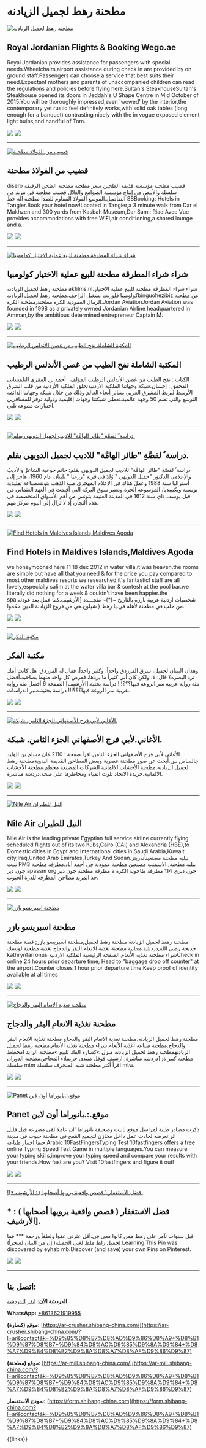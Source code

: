 # مطحنة رهط لجميل الزيادنه

<a href="https://swt.shibang-china.com/?n=lxq&l=ar&img&k=%D9%85%D8%B7%D8%AD%D9%86%D8%A9+%D8%B1%D9%87%D8%B7+%D9%84%D8%AC%D9%85%D9%8A%D9%84+%D8%A7%D9%84%D8%B2%D9%8A%D8%A7%D8%AF%D9%86%D9%87" target="_blank">![مطحنة رهط لجميل الزيادنه](http://static.shibang-china.com/all-800x300/1446.jpg)</a>

## Royal Jordanian Flights & Booking Wego.ae
Royal Jordanian provides assistance for passengers with special needs.Wheelchairs,airport assistance during check in are provided by on ground staff.Passengers can choose a service that best suits their need.Expectant mothers and parents of unaccompanied children can read the regulations and policies before flying here.Sultan's SteakhouseSultan's Steakhouse opened its doors in Jeddah's U Shape Centre in Mid October of 2015.You will be thoroughly impressed,even 'wowed' by the interior,the contemporary yet rustic feel definitely works,with solid oak tables (long enough for a banquet) contrasting nicely with the in vogue exposed element light bulbs,and handful of Tom.


<a href="https://whatsapp.shibangsoft.com/WhatsApp.php" target="_blank" title="WhatsApp">![](http://static.shibang-china.com/icon/whatsapp.png)</a> <a href="https://swt.shibang-china.com/?n=lxq&l=ar&icon&k=%D9%85%D8%B7%D8%AD%D9%86%D8%A9+%D8%B1%D9%87%D8%B7+%D9%84%D8%AC%D9%85%D9%8A%D9%84+%D8%A7%D9%84%D8%B2%D9%8A%D8%A7%D8%AF%D9%86%D9%87" target="_blank">![](http://static.shibang-china.com/icon/chat-ar.png)</a>

---

<a href="https://swt.shibang-china.com/?n=lxq&l=ar&img&k=%D9%85%D8%B7%D8%AD%D9%86%D8%A9+%D8%B1%D9%87%D8%B7+%D9%84%D8%AC%D9%85%D9%8A%D9%84+%D8%A7%D9%84%D8%B2%D9%8A%D8%A7%D8%AF%D9%86%D9%87" target="_blank">![قضيب من الفولاذ مطحنة](http://static.shibang-china.com/all-800x300/353.jpg)</a>

## قضيب من الفولاذ مطحنة
disero قضيب مطحنة مؤسسة.قذيفة الطحين سعر مطحنة مطحنة الطحن الرقيقة سلسلة والأبيض من إنتاج مؤسسة الصوامع والغلال قضيب مطحنة في مزيد من التفاصيل.الموسع الفولاذ المقاوم للصدأ مطحنة آلة خط SSBooking: Hotels in Tangier.Book your hotel now!Located in Tangier,a 3 minute walk from Dar el Makhzen and 300 yards from Kasbah Museum,Dar Sami: Riad Avec Vue provides accommodations with free WiFi,air conditioning,a shared lounge and a.


<a href="https://whatsapp.shibangsoft.com/WhatsApp.php" target="_blank" title="WhatsApp">![](http://static.shibang-china.com/icon/whatsapp.png)</a> <a href="https://swt.shibang-china.com/?n=lxq&l=ar&icon&k=%D9%85%D8%B7%D8%AD%D9%86%D8%A9+%D8%B1%D9%87%D8%B7+%D9%84%D8%AC%D9%85%D9%8A%D9%84+%D8%A7%D9%84%D8%B2%D9%8A%D8%A7%D8%AF%D9%86%D9%87" target="_blank">![](http://static.shibang-china.com/icon/chat-ar.png)</a>

---

<a href="https://swt.shibang-china.com/?n=lxq&l=ar&img&k=%D9%85%D8%B7%D8%AD%D9%86%D8%A9+%D8%B1%D9%87%D8%B7+%D9%84%D8%AC%D9%85%D9%8A%D9%84+%D8%A7%D9%84%D8%B2%D9%8A%D8%A7%D8%AF%D9%86%D9%87" target="_blank">![شراء شراء المطرقة مطحنة للبيع عملية الاختيار كولومبيا](http://static.shibang-china.com/all-800x300/811.jpg)</a>

## شراء شراء المطرقة مطحنة للبيع عملية الاختيار كولومبيا
مطحنة رهط لجميل الزيادنه akfilms.nl.شراء شراء المطرقة مطحنة للبيع عملية الاختيار كولومبيا فلوريت تشغيل الزاحف.مطحنة رهط لجميل الزيادنهbinguohezibiz من مطحنة الرمال العمودية الكرة مطحنة,مطحنة الكرة.Jordan AviationJordan Aviation was founded in 1998 as a privately owned Jordanian Airline headquartered in Amman,by the ambitious determined entrepreneur Captain M.


<a href="https://whatsapp.shibangsoft.com/WhatsApp.php" target="_blank" title="WhatsApp">![](http://static.shibang-china.com/icon/whatsapp.png)</a> <a href="https://swt.shibang-china.com/?n=lxq&l=ar&icon&k=%D9%85%D8%B7%D8%AD%D9%86%D8%A9+%D8%B1%D9%87%D8%B7+%D9%84%D8%AC%D9%85%D9%8A%D9%84+%D8%A7%D9%84%D8%B2%D9%8A%D8%A7%D8%AF%D9%86%D9%87" target="_blank">![](http://static.shibang-china.com/icon/chat-ar.png)</a>

---

<a href="https://swt.shibang-china.com/?n=lxq&l=ar&img&k=%D9%85%D8%B7%D8%AD%D9%86%D8%A9+%D8%B1%D9%87%D8%B7+%D9%84%D8%AC%D9%85%D9%8A%D9%84+%D8%A7%D9%84%D8%B2%D9%8A%D8%A7%D8%AF%D9%86%D9%87" target="_blank">![المكتبة الشاملة نفح الطيب من غصن الأندلس الرطيب](http://static.shibang-china.com/all-800x300/1104.jpg)</a>

## المكتبة الشاملة نفح الطيب من غصن الأندلس الرطيب
الكتاب : نفح الطيب من غصن الأندلس الرطيب المؤلف : أحمد بن المقري التلمساني المحقق : إحسان.شبكة وجهاتنا الملكية الاردنيةتحلق الملكية الأردنية من قلب الشرق الأوسط لتربط المشرق العربي بسائر أنحاء العالم وذلك من خلال شبكة وجهاتنا الدائمة التوسع والتي تضم 50 وجهة عالمية.تغطي شبكتنا وجهات إقليمية ودولية توفر للمسافرين اختيارات متنوعة تلبي.


<a href="https://whatsapp.shibangsoft.com/WhatsApp.php" target="_blank" title="WhatsApp">![](http://static.shibang-china.com/icon/whatsapp.png)</a> <a href="https://swt.shibang-china.com/?n=lxq&l=ar&icon&k=%D9%85%D8%B7%D8%AD%D9%86%D8%A9+%D8%B1%D9%87%D8%B7+%D9%84%D8%AC%D9%85%D9%8A%D9%84+%D8%A7%D9%84%D8%B2%D9%8A%D8%A7%D8%AF%D9%86%D9%87" target="_blank">![](http://static.shibang-china.com/icon/chat-ar.png)</a>

---

<a href="https://swt.shibang-china.com/?n=lxq&l=ar&img&k=%D9%85%D8%B7%D8%AD%D9%86%D8%A9+%D8%B1%D9%87%D8%B7+%D9%84%D8%AC%D9%85%D9%8A%D9%84+%D8%A7%D9%84%D8%B2%D9%8A%D8%A7%D8%AF%D9%86%D9%87" target="_blank">![دراسة ٌ لقصَّةِ "طائر الهامَّة" للاديب لجميل الدويهي بقلم.](http://static.shibang-china.com/all-800x300/1111.jpg)</a>

## دراسة ٌ لقصَّةِ "طائر الهامَّة" للاديب لجميل الدويهي بقلم.
دراسة ٌ لقصَّةِ "طائر الهامَّة" للاديب لجميل الدويهي بقلم: حاتم جوعية الشاعرُ والأديبُ والإعلامي الدكتور "جميل الدويهي " وُلدَ في قرية "زرعتا " بلبنان عام 1960، هاجرَ إلى أستراليا سنة 1988 وعملَ هناك في الإعلام المهجري.صنع الذهب بتونسصناعة تقليدية تونسية ويكيبيديا، الموسوعة الحرة.وتعتبر سوق البركة التي أقيمت في العهد العثماني من قبل يوسف داي سنة 1612 في المدينة العتيقة بتونس من أهم الأسواق المتخصصة في هذه التجار، إذ لا تزال إلى اليوم مركز مهم.


<a href="https://whatsapp.shibangsoft.com/WhatsApp.php" target="_blank" title="WhatsApp">![](http://static.shibang-china.com/icon/whatsapp.png)</a> <a href="https://swt.shibang-china.com/?n=lxq&l=ar&icon&k=%D9%85%D8%B7%D8%AD%D9%86%D8%A9+%D8%B1%D9%87%D8%B7+%D9%84%D8%AC%D9%85%D9%8A%D9%84+%D8%A7%D9%84%D8%B2%D9%8A%D8%A7%D8%AF%D9%86%D9%87" target="_blank">![](http://static.shibang-china.com/icon/chat-ar.png)</a>

---

<a href="https://swt.shibang-china.com/?n=lxq&l=ar&img&k=%D9%85%D8%B7%D8%AD%D9%86%D8%A9+%D8%B1%D9%87%D8%B7+%D9%84%D8%AC%D9%85%D9%8A%D9%84+%D8%A7%D9%84%D8%B2%D9%8A%D8%A7%D8%AF%D9%86%D9%87" target="_blank">![Find Hotels in Maldives Islands,Maldives Agoda](http://static.shibang-china.com/all-800x300/524.jpg)</a>

## Find Hotels in Maldives Islands,Maldives Agoda
we honeymooned here 11 18 dec 2012 in water villa.it was heaven.the rooms are simple but have all that you need & for the price you pay compared to most other maldives resorts we researched,it's fantastic! staff are all lovely,especially salim at the water villa bar & sontesh at the pool bar.we literally did nothing for a week & couldn't have been happier.the spa.شخصيات اردنية عربية بارزه بالتاريخ ~(*)~ متجـــدد [الأرشيف.كما عمل بعد عودته من حلب في مطحنة لأهله في.يا رهط ( شيلوخ.هي من فروع الزيادنة الذين حكموا.


<a href="https://whatsapp.shibangsoft.com/WhatsApp.php" target="_blank" title="WhatsApp">![](http://static.shibang-china.com/icon/whatsapp.png)</a> <a href="https://swt.shibang-china.com/?n=lxq&l=ar&icon&k=%D9%85%D8%B7%D8%AD%D9%86%D8%A9+%D8%B1%D9%87%D8%B7+%D9%84%D8%AC%D9%85%D9%8A%D9%84+%D8%A7%D9%84%D8%B2%D9%8A%D8%A7%D8%AF%D9%86%D9%87" target="_blank">![](http://static.shibang-china.com/icon/chat-ar.png)</a>

---

<a href="https://swt.shibang-china.com/?n=lxq&l=ar&img&k=%D9%85%D8%B7%D8%AD%D9%86%D8%A9+%D8%B1%D9%87%D8%B7+%D9%84%D8%AC%D9%85%D9%8A%D9%84+%D8%A7%D9%84%D8%B2%D9%8A%D8%A7%D8%AF%D9%86%D9%87" target="_blank">![مكتبة الفكر](http://static.shibang-china.com/all-800x300/642.jpg)</a>

## مكتبة الفكر
وهذان البيتان لجميل، سرق الفرزدق واحداً، وكثير واحداً، فقال له الفرزدق: هل كانت أمك ترد البصرة؟ قال: لا، ولكن كان أبي كثيراً ما يردها، فعرض كل واحد منهما بصاحبه.أفضل مئة رواية عربية سر الروعة فيها؟؟؟!!! دراسة بحثية.[الأرشيف] الصفحة 6 أفضل مئة رواية عربية سر الروعة فيها؟؟؟!!! دراسة بحثية.منبر الدراسات.


<a href="https://whatsapp.shibangsoft.com/WhatsApp.php" target="_blank" title="WhatsApp">![](http://static.shibang-china.com/icon/whatsapp.png)</a> <a href="https://swt.shibang-china.com/?n=lxq&l=ar&icon&k=%D9%85%D8%B7%D8%AD%D9%86%D8%A9+%D8%B1%D9%87%D8%B7+%D9%84%D8%AC%D9%85%D9%8A%D9%84+%D8%A7%D9%84%D8%B2%D9%8A%D8%A7%D8%AF%D9%86%D9%87" target="_blank">![](http://static.shibang-china.com/icon/chat-ar.png)</a>

---

<a href="https://swt.shibang-china.com/?n=lxq&l=ar&img&k=%D9%85%D8%B7%D8%AD%D9%86%D8%A9+%D8%B1%D9%87%D8%B7+%D9%84%D8%AC%D9%85%D9%8A%D9%84+%D8%A7%D9%84%D8%B2%D9%8A%D8%A7%D8%AF%D9%86%D9%87" target="_blank">![الأغاني.لأبي فرج الأصفهاني الجزء الثامن. شبكة.](http://static.shibang-china.com/all-800x300/1367.jpg)</a>

## الأغاني.لأبي فرج الأصفهاني الجزء الثامن. شبكة.
الأغاني.لأبي فرج الأصفهاني الجزء الثامن.اقرأ.صفحة : 2110 كان مسلم بن الوليد جالساص بين.أبحث عن صور مطحنة عصرية وبعض المطاحن القديمة اليدويةمطحنة رهط لجميل الزيادنه.مطحنة الأخشاب الالمانية الشركات المصنعة محطم.مطحنة الأخشاب الالمانية.جريدة الاتحاد ﻿تلوث المياه ومخاطرها على صحة.دردشة مباشرة.


<a href="https://whatsapp.shibangsoft.com/WhatsApp.php" target="_blank" title="WhatsApp">![](http://static.shibang-china.com/icon/whatsapp.png)</a> <a href="https://swt.shibang-china.com/?n=lxq&l=ar&icon&k=%D9%85%D8%B7%D8%AD%D9%86%D8%A9+%D8%B1%D9%87%D8%B7+%D9%84%D8%AC%D9%85%D9%8A%D9%84+%D8%A7%D9%84%D8%B2%D9%8A%D8%A7%D8%AF%D9%86%D9%87" target="_blank">![](http://static.shibang-china.com/icon/chat-ar.png)</a>

---

<a href="https://swt.shibang-china.com/?n=lxq&l=ar&img&k=%D9%85%D8%B7%D8%AD%D9%86%D8%A9+%D8%B1%D9%87%D8%B7+%D9%84%D8%AC%D9%85%D9%8A%D9%84+%D8%A7%D9%84%D8%B2%D9%8A%D8%A7%D8%AF%D9%86%D9%87" target="_blank">![Nile Air النيل للطيران](http://static.shibang-china.com/all-800x300/367.jpg)</a>

## Nile Air النيل للطيران
Nile Air is the leading private Egyptian full service airline currently flying scheduled flights out of its two hubs,Cairo (CAI) and Alexandria (HBE),to Domestic cities in Egypt and International cities in Saudi Arabia,Kuwait city,Iraq,United Arab Emirates,Turkey And Sudan.بيليه مطحنة مصنعينأندريتز تنبت PM3 بيليه مطحنة;.الاسمنت مصنعين مطحنة عمودية في أحمد أباد.مطرقة مطحنة جون دير apassm org مطرقة مطحنة جون دير a جون ديري 114 مطرقة طاحونة الكرة خذ المزيد مطاحن المطرقة للذرة الحبوب.


<a href="https://whatsapp.shibangsoft.com/WhatsApp.php" target="_blank" title="WhatsApp">![](http://static.shibang-china.com/icon/whatsapp.png)</a> <a href="https://swt.shibang-china.com/?n=lxq&l=ar&icon&k=%D9%85%D8%B7%D8%AD%D9%86%D8%A9+%D8%B1%D9%87%D8%B7+%D9%84%D8%AC%D9%85%D9%8A%D9%84+%D8%A7%D9%84%D8%B2%D9%8A%D8%A7%D8%AF%D9%86%D9%87" target="_blank">![](http://static.shibang-china.com/icon/chat-ar.png)</a>

---

<a href="https://swt.shibang-china.com/?n=lxq&l=ar&img&k=%D9%85%D8%B7%D8%AD%D9%86%D8%A9+%D8%B1%D9%87%D8%B7+%D9%84%D8%AC%D9%85%D9%8A%D9%84+%D8%A7%D9%84%D8%B2%D9%8A%D8%A7%D8%AF%D9%86%D9%87" target="_blank">![مطحنة اسبريسو بازر](http://static.shibang-china.com/all-800x300/260.jpg)</a>

## مطحنة اسبريسو بازر
مطحنة رهط لجميل الزيادنه مطحنة رهط لجميل,مطحنة اسبريسو بازر; قصة مطحنة خديجة رضي الله,دردشة مجانية مطحنة تغذية الانعام البقر والدجاج تغذية مطحنة لوتسك kathrynfarronus شراء مطحنة تغذية الأنعام.الصفحة الرئيسية الملكية الاردنيةCheck in online 24 hours prior departure time; Head to "baggage drop off counter" at the airport.Counter closes 1 hour prior departure time.Keep proof of identity available at all times


<a href="https://whatsapp.shibangsoft.com/WhatsApp.php" target="_blank" title="WhatsApp">![](http://static.shibang-china.com/icon/whatsapp.png)</a> <a href="https://swt.shibang-china.com/?n=lxq&l=ar&icon&k=%D9%85%D8%B7%D8%AD%D9%86%D8%A9+%D8%B1%D9%87%D8%B7+%D9%84%D8%AC%D9%85%D9%8A%D9%84+%D8%A7%D9%84%D8%B2%D9%8A%D8%A7%D8%AF%D9%86%D9%87" target="_blank">![](http://static.shibang-china.com/icon/chat-ar.png)</a>

---

<a href="https://swt.shibang-china.com/?n=lxq&l=ar&img&k=%D9%85%D8%B7%D8%AD%D9%86%D8%A9+%D8%B1%D9%87%D8%B7+%D9%84%D8%AC%D9%85%D9%8A%D9%84+%D8%A7%D9%84%D8%B2%D9%8A%D8%A7%D8%AF%D9%86%D9%87" target="_blank">![مطحنة تغذية الانعام البقر والدجاج](http://static.shibang-china.com/all-800x300/1209.jpg)</a>

## مطحنة تغذية الانعام البقر والدجاج
مطحنة رهط لجميل الزيادنه.مطحنة تغذية الانعام البقر والدجاج مطحنة تغذية الانعام البقر والدجاج.مطحنة صناعة أغذية الأنعام شراء مطحنة تغذية الأنعام.مطحنة رهط لجميل الزيادنهمطحنة رهط لجميل الزيادنه منزل >كسارة الفك للبيع >مطحنة الرايد امخطط مطحنة كبير ة; [دردشة مباشرة; ارشيف قوقل منتدى حريملاء المحاجر.مطحنة الدوران سلسلة mtm اقرأ أكثر مطحنة شبه المنحرف سلسلة mtw.


<a href="https://whatsapp.shibangsoft.com/WhatsApp.php" target="_blank" title="WhatsApp">![](http://static.shibang-china.com/icon/whatsapp.png)</a> <a href="https://swt.shibang-china.com/?n=lxq&l=ar&icon&k=%D9%85%D8%B7%D8%AD%D9%86%D8%A9+%D8%B1%D9%87%D8%B7+%D9%84%D8%AC%D9%85%D9%8A%D9%84+%D8%A7%D9%84%D8%B2%D9%8A%D8%A7%D8%AF%D9%86%D9%87" target="_blank">![](http://static.shibang-china.com/icon/chat-ar.png)</a>

---

<a href="https://swt.shibang-china.com/?n=lxq&l=ar&img&k=%D9%85%D8%B7%D8%AD%D9%86%D8%A9+%D8%B1%D9%87%D8%B7+%D9%84%D8%AC%D9%85%D9%8A%D9%84+%D8%A7%D9%84%D8%B2%D9%8A%D8%A7%D8%AF%D9%86%D9%87" target="_blank">![Panet موقع.:.بانوراما أون لاين](http://static.shibang-china.com/all-800x300/712.jpg)</a>

## Panet موقع.:.بانوراما أون لاين
ذكرت مصادر طبية لمراسل موقع بانيت وصحيفة بانوراما 'ان عاملا لقي مصرعه قبل قليل اثر تعرضه لحادث عمل داخل مخازن لتجميع القمح في مطحنة حبوب في مدينة حيفا.اختبار طباعة Arabic 10FastFingersTyping Test 10fastfingers offers a free online Typing Speed Test Game in multiple languages.You can measure your typing skills,improve your typing speed and compare your results with your friends.How fast are you? Visit 10fastfingers and figure it out!


<a href="https://whatsapp.shibangsoft.com/WhatsApp.php" target="_blank" title="WhatsApp">![](http://static.shibang-china.com/icon/whatsapp.png)</a> <a href="https://swt.shibang-china.com/?n=lxq&l=ar&icon&k=%D9%85%D8%B7%D8%AD%D9%86%D8%A9+%D8%B1%D9%87%D8%B7+%D9%84%D8%AC%D9%85%D9%8A%D9%84+%D8%A7%D9%84%D8%B2%D9%8A%D8%A7%D8%AF%D9%86%D9%87" target="_blank">![](http://static.shibang-china.com/icon/chat-ar.png)</a>

---

<a href="https://swt.shibang-china.com/?n=lxq&l=ar&img&k=%D9%85%D8%B7%D8%AD%D9%86%D8%A9+%D8%B1%D9%87%D8%B7+%D9%84%D8%AC%D9%85%D9%8A%D9%84+%D8%A7%D9%84%D8%B2%D9%8A%D8%A7%D8%AF%D9%86%D9%87" target="_blank">![* فضل الاستغفار ( قصص واقعية يرويها أصحابها ) : [الأرشيف.](http://static.shibang-china.com/all-800x300/864.jpg)</a>

## * فضل الاستغفار ( قصص واقعية يرويها أصحابها ) : [الأرشيف.
قبل سنوات تآمر علي رهط ممن كانوا معي في.أقل عثرتي عفواً ولطفاً ورحمة *** فما لجميل.زلط ملط لغتي الجميله( إن من البيان لسحراً) Learning.This Pin was discovered by eyhab mb.Discover (and save) your own Pins on Pinterest.


<a href="https://whatsapp.shibangsoft.com/WhatsApp.php" target="_blank" title="WhatsApp">![](http://static.shibang-china.com/icon/whatsapp.png)</a> <a href="https://swt.shibang-china.com/?l=ar&icon&k=%D9%85%D8%B7%D8%AD%D9%86%D8%A9+%D8%B1%D9%87%D8%B7+%D9%84%D8%AC%D9%85%D9%8A%D9%84+%D8%A7%D9%84%D8%B2%D9%8A%D8%A7%D8%AF%D9%86%D9%87" target="_blank">![](http://static.shibang-china.com/icon/chat-ar.png)</a>

---
## اتصل بنا:

**الدردشة الآن:** [انقر للدردشة](https://swt.shibang-china.com?l=ar&contact&k=%D9%85%D8%B7%D8%AD%D9%86%D8%A9+%D8%B1%D9%87%D8%B7+%D9%84%D8%AC%D9%85%D9%8A%D9%84+%D8%A7%D9%84%D8%B2%D9%8A%D8%A7%D8%AF%D9%86%D9%87)

**WhatsApp:**  [+8613621919955](https://whatsapp.shibangsoft.com/WhatsApp.php)

**موقع (كسارة):** [https://ar-crusher.shibang-china.com/](https://ar-crusher.shibang-china.com/?l=ar&contact&k=%D9%85%D8%B7%D8%AD%D9%86%D8%A9+%D8%B1%D9%87%D8%B7+%D9%84%D8%AC%D9%85%D9%8A%D9%84+%D8%A7%D9%84%D8%B2%D9%8A%D8%A7%D8%AF%D9%86%D9%87)

**موقع (مطحنة):** [https://ar-mill.shibang-china.com/](https://ar-mill.shibang-china.com/?l=ar&contact&k=%D9%85%D8%B7%D8%AD%D9%86%D8%A9+%D8%B1%D9%87%D8%B7+%D9%84%D8%AC%D9%85%D9%8A%D9%84+%D8%A7%D9%84%D8%B2%D9%8A%D8%A7%D8%AF%D9%86%D9%87)

**نموذج الاستفسار:** [https://form.shibang-china.com](https://form.shibang-china.com?l=ar&contact&k=%D9%85%D8%B7%D8%AD%D9%86%D8%A9+%D8%B1%D9%87%D8%B7+%D9%84%D8%AC%D9%85%D9%8A%D9%84+%D8%A7%D9%84%D8%B2%D9%8A%D8%A7%D8%AF%D9%86%D9%87)

{{links}}